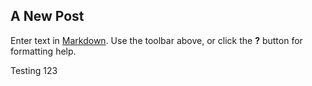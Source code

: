 ## A New Post

Enter text in [Markdown](http://daringfireball.net/projects/markdown/). Use the toolbar above, or click the **?** button for formatting help.

Testing 123
